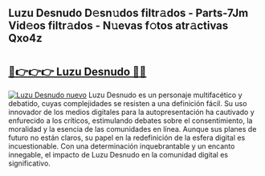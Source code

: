 ## Luzu Desnudo D𝚎sn𝚞dos filtr𝚊dos - Parts-7Jm Vid𝚎os filtr𝚊dos - N𝚞evas f𝚘tos atr𝚊ctivas Qxo4z

# <h2><a href="http://mb5c8c7.tromn.icu/?c=Luzu+Desnudo">🔗👉👉👉 Luzu Desnudo 🔗🔗</a></h2>

[![Luzu Desnudo nuevo](https://i.imgur.com/pEAQMta.gif)](http://mb5c8c7.tromn.icu/?c=Luzu+Desnudo)
Luzu Desnudo es un personaje multifacético y debatido, cuyas complejidades se resisten a una definición fácil.  Su uso innovador de los medios digitales para la autopresentación ha cautivado y enfurecido a los críticos, estimulando debates sobre el consentimiento, la moralidad y la esencia de las comunidades en línea. Aunque sus planes de futuro no están claros, su papel en la redefinición de la esfera digital es incuestionable. Con una determinación inquebrantable y un encanto innegable, el impacto de Luzu Desnudo en la comunidad digital es significativo.
